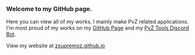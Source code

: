### Welcome to my GitHub page.

Here you can view all of my works. I mainly make PvZ related applications. I'm most proud of my works on my <a href="https://github.com/zSupremoz/zsupremoz.github.io">GitHub Page</a> and my <a href="https://github.com/zSupremoz/PvZ-Tools">PvZ Tools Discord Bot</a>.

View my website at <a href="https://zsupremoz.github.io/">zsupremoz.github.io</a>
